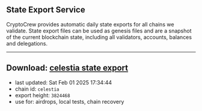 ## State Export Service
CryptoCrew provides automatic daily state exports for all chains we validate. State export files can be used as genesis files and are a snapshot of the current blockchain state, including all validators, accounts, balances and delegations.

---
**Download: [celestia state export](https://dl-eu2.ccvalidators.com/SERVICE/celestia/celestia_export_3824468.json)**
---

- last updated: Sat Feb 01 2025 17:34:44
- chain id: `celestia`
- export height: `3824468`
- use for: airdrops, local tests, chain recovery
